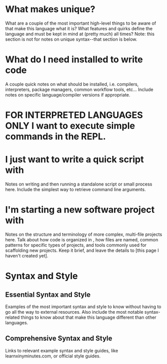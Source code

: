 
# What makes <language> unique?

What are a couple of the most important high-level things to be aware of that make this language what it is? What features and quirks define the language and must be kept in mind at (pretty much) all times? Note: this section is not for notes on unique syntax--that section is below.

# What do I need installed to write <language> code

A couple quick notes on what should be installed, i.e. compilers, interpreters, package managers, common workflow tools, etc... Include notes on specific language/compiler versions if appropriate.

# FOR INTERPRETED LANGUAGES ONLY I want to execute simple commands in the REPL.

# I just want to write a quick script with <language>

Notes on writing and then running a standalone script or small process here. Include the simplest way to retrieve command line arguments.

# I'm starting a new software project with <language>

Notes on the structure and terminology of more complex, multi-file projects here. Talk about how code is organized in <language>, how files are named, common patterns for specific types of projects, and tools commonly used for scaffolding new projects. Keep it brief, and leave the details to [this page I haven't created yet].

# Syntax and Style

## Essential Syntax and Style

Examples of the most important syntax and style to know without having to go all the way to external resources.
Also include the most notable syntax-related things to know about that make this language different than other languages.

## Comprehensive Syntax and Style

Links to relevant example syntax and style guides, like learnxinyminutes.com, or official style guides.